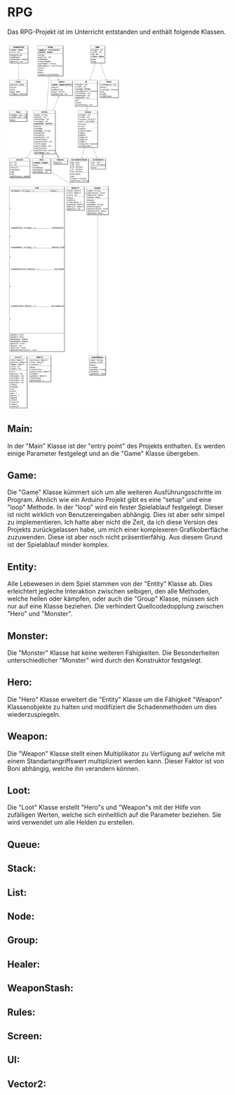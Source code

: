 # RPG
Das RPG-Projekt ist im Unterricht entstanden und enthält folgende Klassen.

<a class="site-logo" href="https://github.com/canis-git/rpg" title="RPG">
	<img src="UML.png" alt="RPG" style="width:256px;height:auto">
</a>

## Main:
In der "Main" Klasse ist der "entry point" des Projekts enthalten. Es werden einige Parameter festgelegt und an die "Game" Klasse übergeben.
## Game:
Die "Game" Klasse kümmert sich um alle weiteren Ausführungsschritte im Program. Ähnlich wie ein Arduino Projekt gibt es eine "setup" und eine "loop" Methode. In der "loop" wird ein fester Spielablauf festgelegt. Dieser ist nicht wirklich von Benutzereingaben abhängig. Dies ist aber sehr simpel zu implementieren. Ich hatte aber nicht die Zeit, da ich diese Version des Projekts zurückgelassen habe, um mich einer komplexeren Grafikoberfläche zuzuwenden. Diese ist aber noch nicht präsentierfähig. Aus diesem Grund ist der Spielablauf minder komplex.


## Entity:
Alle Lebewesen in dem Spiel stammen von der "Entity" Klasse ab. Dies erleichtert jegleche Interaktion zwischen selbigen, den alle Methoden, welche heilen oder kämpfen, oder auch die "Group" Klasse, müssen sich nur auf eine Klasse beziehen. Die verhindert Quellcodedopplung zwischen "Hero" und "Monster".
## Monster:
Die "Monster" Klasse hat keine weiteren Fähigkeiten. Die Besonderheiten unterschiedlicher "Monster" wird durch den Konstruktor festgelegt.
## Hero:
Die "Hero" Klasse erweitert die "Entity" Klasse um die Fähigkeit "Weapon" Klassenobjekte zu halten und modifiziert die Schadenmethoden um dies wiederzuspiegeln.

## Weapon:
Die "Weapon" Klasse stellt einen Multiplikator zu Verfügung auf welche mit einem Standartangriffswert multipliziert werden kann. Dieser Faktor ist von Boni abhängig, welche ihn verandern können.

## Loot:
Die "Loot" Klasse erstellt "Hero"s und "Weapon"s mit der Hilfe von zufälligen Werten, welche sich einheitlich auf die Parameter beziehen. Sie wird verwendet um alle Helden zu erstellen.

## Queue:
## Stack:
## List:
## Node:

## Group:
## Healer:
## WeaponStash:

## Rules:

## Screen:
## UI:
## Vector2:
